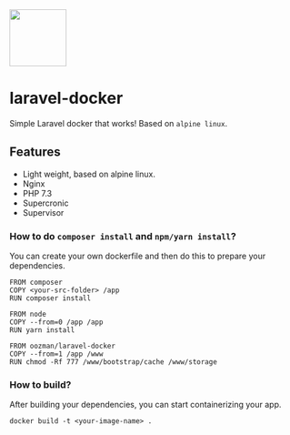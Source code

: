 <img src="https://dl.dropbox.com/s/2usz2l4099j7pdy/logo-laravel-docker.png" width=100/>

# laravel-docker
Simple Laravel docker that works! Based on `alpine linux`. 

## Features
- Light weight, based on alpine linux.
- Nginx
- PHP 7.3
- Supercronic
- Supervisor

### How to do `composer install` and `npm/yarn install`?
You can create your own dockerfile and then do this to prepare your dependencies.

```
FROM composer
COPY <your-src-folder> /app
RUN composer install

FROM node
COPY --from=0 /app /app
RUN yarn install

FROM oozman/laravel-docker
COPY --from=1 /app /www
RUN chmod -Rf 777 /www/bootstrap/cache /www/storage
```

### How to build?
After building your dependencies, you can start containerizing your app.

```
docker build -t <your-image-name> .
```
